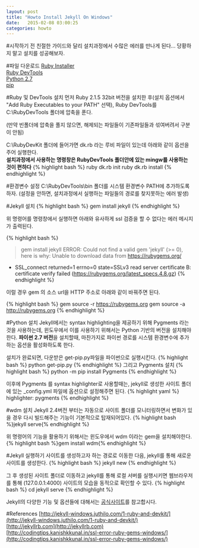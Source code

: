 ```yaml
---
layout: post
title: "Howto Install Jekyll On Windows"
date:   2015-02-08 03:00:25
categories: howto
---
```

#시작하기 전
친절한 가이드와 달리 설치과정에서 수많은 에러를 만나게 된다... 당황하지 말고 설치를 성공해보자. 

#파일 다운로드
[Ruby Installer](http://dl.bintray.com/oneclick/rubyinstaller/rubyinstaller-2.1.5.exe?direct) <br>
[Ruby DevTools](http://cdn.rubyinstaller.org/archives/devkits/DevKit-mingw64-32-4.7.2-20130224-1151-sfx.exe) <br>
[Python 2.7](https://www.python.org/ftp/python/2.7.9/python-2.7.9.msi) <br>
[pip](https://bootstrap.pypa.io/get-pip.py)

#Ruby 및 DevTools 설치
먼저 Ruby 2.1.5 32bit 버전을 설치한 후(설치 옵션에서 "Add Ruby Executables to your PATH" 선택), 
Ruby DevTools를 C:\RubyDevTools 폴더에 압축을 푼다.

(만약 빈폴더에 압축을 풀지 않으면, 해제되는 파일들이 기존파일들과 섞여버려서 구분이 안됨)

C:\RubyDevKit 폴더에 들어가면 dk.rb 라는 루비 파일이 있는데 아래와 같이 옵션을 주어 실행한다.<br>
<b>설치과정에서 사용하는 명령창은 RubyDevTools 폴더안에 있는 mingw를 사용하는 것이 편하다</b>
{% highlight bash %}
ruby dk.rb init
ruby dk.rb install 
{% endhighlight %}

#환경변수 설정
C:\RubyDevTools\bin 폴더를 시스템 환경변수 PATH에 추가하도록 하자.
(설정을 안하면, 설치과정에서 실행하는 파일들의 경로를 찾지못하는 에러 발생)

#Jekyll 설치
{% highlight bash %}
gem install jekyll 
{% endhighlight %}

위 명령어를 명령창에서 실행하면 아래와 유사하게 ssl 검증을 할 수 없다는 에러 메시지가 출력된다. 

{% highlight bash %}
> gem install jekyll
ERROR: Could not find a valid gem 'jekyll' (>= 0), here is why: 
Unable to download data from https://rubygems.org/ 
- SSL_connect returned=1 errno=0 state=SSLv3 read
server certificate B: certificate verify failed 
(https://rubygems.org/latest_specs.4.8.gz)
{% endhighlight %}

이럴 경우 gem 의 소스 url을 HTTP 주소로 아래와 같이 바꿔주면 된다. 

{% highlight bash %}
gem source -r https://rubygems.org
gem source -a http://rubygems.org
{% endhighlight %}

#Python 설치
Jekyll에서는 syntax highlighting을 제공하기 위해 Pygments 라는 것을 사용하는데, 윈도우에서 이를 사용하기 위해서는
Python 기반의 버전을 설치해야한다. 
<b>파이썬 2.7 버전</b>을 설치할때, 마찬가지로 파이썬 경로를 시스템 환경변수에 추가하는 옵션을 활성화하도록 한다.

설치가 완료되면, 다운받은 get-pip.py파일을 파이썬으로 실행시킨다.
{% highlight bash %}
python get-pip.py
{% endhighlight %}
그리고 Pygments 설치
{% highlight bash %}
python -m pip install Pygments
{% endhighlight %}

이후에 Pygments 를 syntax highlighter로 사용할때는, jekyll로 생성한 사이트 폴더에 있는 _config.yml 파일에 옵션으로 설정해주면 된다.
{% highlight yaml %}
highlighter: pygments
{% endhighlight %}

#wdm 설치
Jekyll 2.4버전 부터는 자동으로 사이트 폴더를 모니터링하면서 변화가 있을 경우 다시 빌드해주는 기능이 기본적으로 탑재되어있다. {% highlight bash %}jekyll serve{% endhighlight %}

위 명령어의 기능을 활용하기 위해서는 윈도우에서 wdm 이라는 gem을 설치해야한다. 
{% highlight bash %}gem install wdm{% endhighlight %}

#Jekyll 실행하기
사이트를 생성하고자 하는 경로로 이동한 다음, jekyll를 통해 새로운 사이트를 생성한다.
{% highlight bash %}
jekyll new <name of the site>
{% endhighlight %}

그 후 생성된 사이트 폴더로 이동하고 jekyll를 통해 로컬 서버를 실행시키면 웹브라우저를 통해 (127.0.0.1:4000) 사이트의 모습을 동적으로 확인할 수 있다. 
{% highlight bash %}
cd <site folder>
jekyll serve
{% endhighlight %}

Jekyll의 다양한 기능 및 옵션들에 대해서는 [공식사이트](http://jekyllrb.com)를 참고합시다.

#References
[http://jekyll-windows.juthilo.com/1-ruby-and-devkit/](http://jekyll-windows.juthilo.com/1-ruby-and-devkit/)<br>
[http://jekyllrb.com](http://jekyllrb.com)<br>
[http://codingtips.kanishkkunal.in/ssl-error-ruby-gems-windows/](http://codingtips.kanishkkunal.in/ssl-error-ruby-gems-windows/)
